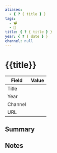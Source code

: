 ```yaml
---
aliases:
  - { ? { title } }
tags:
  - 📽
  - 📝
title: { ? { title } }
year: { ? { date } }
channel: null
---
```


# {{title}}

| Field   | Value |
| ------- | ----- |
| Title   |       |
| Year    |       |
| Channel |       |
| URL     |       | 


## Summary

## Notes